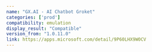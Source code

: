 ```yaml
---
name: "GX.AI - AI Chatbot Groket"
categories: ['prod']
compatibility: emulation
display_result: "Compatible"
version_from: "1.0.11.0"
link: https://apps.microsoft.com/detail/9P60LHX9W0CV
---
```

